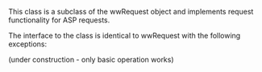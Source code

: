﻿This class is a subclass of the wwRequest object and implements request functionality for ASP requests. 

The interface to the class is identical to wwRequest with the following exceptions:

(under construction - only basic operation works)
